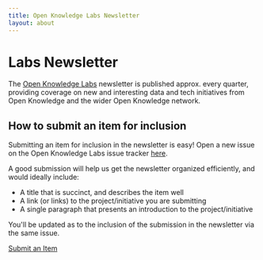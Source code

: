 ```yaml
---
title: Open Knowledge Labs Newsletter
layout: about
---
```


# Labs Newsletter

The [Open Knowledge Labs](http://okfnlabs.org) newsletter is published approx. every quarter, providing coverage on new and interesting data and tech initiatives from Open Knowledge and the wider Open Knowledge network.

## How to submit an item for inclusion

Submitting an item for inclusion in the newsletter is easy! Open a new issue on the Open Knowledge Labs issue tracker [here](https://github.com/okfn/okfn.github.com/issues/new?title=[newsletter]).

A good submission will help us get the newsletter organized efficiently, and would ideally include:

* A title that is succinct, and describes the item well
* A link (or links) to the project/initiative you are submitting
* A single paragraph that presents an introduction to the project/initiative

You'll be updated as to the inclusion of the submission in the newsletter via the same issue.

<a class="btn btn-primary" href="https://github.com/okfn/okfn.github.com/issues/new?title=[newsletter]">Submit an Item</a>
